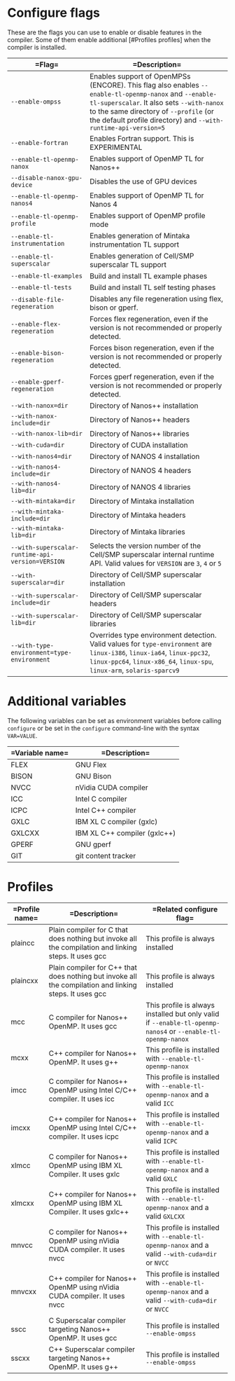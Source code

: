 # Configure flags
These are the flags you can use to enable or disable features in the compiler. Some of them enable additional [#Profiles profiles] when the compiler is installed.

|=Flag=|=Description=|
|------|-------------|
|`--enable-ompss` |Enables support of OpenMPSs (ENCORE). This flag also enables `--enable-tl-openmp-nanox` and `--enable-tl-superscalar`. It also sets `--with-nanox` to the same directory of `--profile` (or the default profile directory) and `--with-runtime-api-version=5` |
|`--enable-fortran` |Enables Fortran support. This is EXPERIMENTAL |
|`--enable-tl-openmp-nanox` |Enables support of OpenMP TL for Nanos++ |
|`--disable-nanox-gpu-device` |Disables the use of GPU devices |
|`--enable-tl-openmp-nanos4` |Enables support of OpenMP TL for Nanos 4 |
|`--enable-tl-openmp-profile` |Enables support of OpenMP profile mode |
|`--enable-tl-instrumentation` |Enables generation of Mintaka instrumentation TL support |
|`--enable-tl-superscalar` |Enables generation of Cell/SMP superscalar TL support |
|`--enable-tl-examples` |Build and install TL example phases |
|`--enable-tl-tests` |Build and install TL self testing phases |
|`--disable-file-regeneration` |Disables any file regeneration using flex, bison or gperf. |
|`--enable-flex-regeneration` |Forces flex regeneration, even if the version is not recommended or properly detected. |
|`--enable-bison-regeneration` |Forces bison regeneration, even if the version is not recommended or properly detected. |
|`--enable-gperf-regeneration` |Forces gperf regeneration, even if the version is not recommended or properly detected. |
|`--with-nanox=dir` |Directory of Nanos++ installation |
|`--with-nanox-include=dir` |Directory of Nanos++ headers |
|`--with-nanox-lib=dir` |Directory of Nanos++ libraries |
|`--with-cuda=dir` |Directory of CUDA installation |
|`--with-nanos4=dir` |Directory of NANOS 4 installation |
|`--with-nanos4-include=dir` |Directory of NANOS 4 headers |
|`--with-nanos4-lib=dir` |Directory of NANOS 4 libraries |
|`--with-mintaka=dir` |Directory of Mintaka installation |
|`--with-mintaka-include=dir` |Directory of Mintaka headers |
|`--with-mintaka-lib=dir` |Directory of Mintaka libraries |
|`--with-superscalar-runtime-api-version=VERSION` |Selects the version number of the Cell/SMP superscalar internal runtime API. Valid values for `VERSION` are `3`, `4` or `5` |
|`--with-superscalar=dir` |Directory of Cell/SMP superscalar installation |
|`--with-superscalar-include=dir` |Directory of Cell/SMP superscalar headers |
|`--with-superscalar-lib=dir` |Directory of Cell/SMP superscalar libraries |
|`--with-type-environment=type-environment` |Overrides type environment detection. Valid values for `type-environment` are `linux-i386`, `linux-ia64`, `linux-ppc32`, `linux-ppc64`, `linux-x86_64`, `linux-spu`, `linux-arm`, `solaris-sparcv9`|




# Additional variables
The following variables can be set as environment variables before calling `configure` or be set in the `configure` command-line with the syntax `VAR=VALUE`.

|=Variable name=|=Description=|
|---------------|-------------|
|FLEX | GNU Flex |
|BISON | GNU Bison |
|NVCC | nVidia CUDA compiler |
|ICC | Intel C compiler |
|ICPC | Intel C++ compiler |
|GXLC | IBM XL C compiler (gxlc) |
|GXLCXX | IBM XL C++ compiler (gxlc++) |
|GPERF | GNU gperf |
|GIT | git content tracker |




# Profiles
|=Profile name=|=Description=|=Related configure flag=|
|--------------|-------------|------------------------|
|plaincc |Plain compiler for C that does nothing but invoke all the compilation and linking steps. It uses gcc |This profile is always installed |
|plaincxx |Plain compiler for C++ that does nothing but invoke all the compilation and linking steps. It uses gcc |This profile is always installed |
|mcc |C compiler for Nanos++ OpenMP. It uses gcc |This profile is always installed but only valid if `--enable-tl-openmp-nanos4` or `--enable-tl-openmp-nanox` |
|mcxx |C++ compiler for Nanos++ OpenMP. It uses g++ |This profile is installed with `--enable-tl-openmp-nanox` |
|imcc | C compiler for Nanos++ OpenMP using Intel C/C++ compiler. It uses icc | This profile is installed with `--enable-tl-openmp-nanox` and a valid `ICC` |
|imcxx | C++ compiler for Nanos++ OpenMP using Intel C/C++ compiler. It uses icpc | This profile is installed with `--enable-tl-openmp-nanox` and a valid `ICPC` |
|xlmcc | C compiler for Nanos++ OpenMP using IBM XL Compiler. It uses gxlc | This profile is installed with `--enable-tl-openmp-nanox` and a valid `GXLC` |
|xlmcxx | C++ compiler for Nanos++ OpenMP using IBM XL Compiler. It uses gxlc++ | This profile is installed with `--enable-tl-openmp-nanox` and a valid `GXLCXX` |
|mnvcc | C compiler for Nanos++ OpenMP using nVidia CUDA compiler. It uses nvcc | This profile is installed with `--enable-tl-openmp-nanox` and a valid `--with-cuda=dir` or `NVCC` |
|mnvcxx | C++ compiler for Nanos++ OpenMP using nVidia CUDA compiler. It uses nvcc |This profile is installed with `--enable-tl-openmp-nanox` and a valid `--with-cuda=dir` or `NVCC` |
|sscc | C Superscalar compiler targeting Nanos++ OpenMP. It uses gcc |This profile is installed `--enable-ompss` |
|sscxx | C++ Superscalar compiler targeting Nanos++ OpenMP. It uses g++ |This profile is installed `--enable-ompss` |